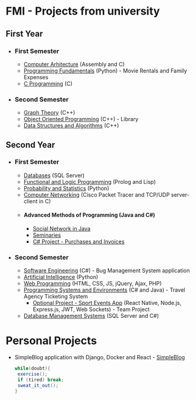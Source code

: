 # FMI - Projects from university

## First Year

* ### First Semester
  * [Computer Arhitecture](https://github.com/florinacho337/Programare/tree/main/FMI/ANUL%20I/SEM%201/ASC "Computer Arhitecture") (Assembly and C)
  * [Programming Fundamentals](https://github.com/florinacho337/Programare/tree/main/FMI/ANUL%20I/SEM%201/Fundamentele%20programarii "Programming Fundamentals") (Python) - Movie Rentals and Family Expenses
  * [C Programming](https://github.com/florinacho337/Programare/tree/main/FMI/ANUL%20I/SEM%201/ProgramareC "C Programming") (C)

* ### Second Semester
  * [Graph Theory](https://github.com/florinacho337/Programare/tree/main/FMI/ANUL%20I/SEM%202/Algoritmica%20Grafelor/Laborator "Graph Theory") (C++)
  * [Object Oriented Programming](https://github.com/florinacho337/Programare/tree/main/FMI/ANUL%20I/SEM%202/OOP/Lab%205 "Object Oriented Programming") (C++) - Library
  * [Data Structures and Algorithms](https://github.com/florinacho337/Programare/tree/main/FMI/ANUL%20I/SEM%202/SDA "Data Structures and Algorithms") (C++)
 
## Second Year
* ### First Semester
  * [Databases](https://github.com/florinacho337/Programare/tree/main/FMI/ANUL%20II/SEM%201/Baze%20de%20date "Databases") (SQL Server)
  * [Functional and Logic Programming](https://github.com/florinacho337/Programare/tree/main/FMI/ANUL%20II/SEM%201/PLF "Functional and Logic Programming") (Prolog and Lisp)
  * [Probability and Statistics](https://github.com/florinacho337/Programare/tree/main/FMI/ANUL%20II/SEM%201/Probabilitati%20si%20Statistica "Probability and Statistics") (Python)
  * [Computer Networking](https://github.com/florinacho337/Programare/tree/main/FMI/ANUL%20II/SEM%201/Retele "Computer Networking") (Cisco Packet Tracer and TCP/UDP server-client in C)
  * #### Advanced Methods of Programming (Java and C#)
    * [Social Network in Java](https://github.com/florinacho337/MAPproject "Social Network in Java")
    * [Seminaries](https://github.com/florinacho337/Programare/tree/main/FMI/ANUL%20II/SEM%201/MAP/Seminarii "Seminaries")
    * [C# Project - Purchases and Invoices](https://github.com/florinacho337/Programare/tree/main/FMI/ANUL%20II/SEM%201/MAP/Facturi "C# Project")

 * ### Second Semester
   * [Software Engineering](https://github.com/florinacho337/Programare/tree/main/FMI/ANUL%20II/SEM%202/ISS "Software Engineering") (C#) - Bug Management System application
   * [Artificial Intelligence](https://github.com/florinacho337/Programare/tree/main/FMI/ANUL%20II/SEM%202/AI "Artificial Intelligence") (Python)
   * [Web Programming](https://github.com/florinacho337/Programare/tree/main/FMI/ANUL%20II/SEM%202/Programare%20WEB "Web Programming") (HTML, CSS, JS, jQuery, Ajax, PHP)
   * [Programming Systems and Environments](https://github.com/florinacho337/Programare/tree/main/FMI/ANUL%20II/SEM%202/MPP "Programming Systems and Environments") (C# and Java) - Travel Agency Ticketing System
     * [Optional Project - Sport Events App](https://github.com/KipaLogix/SporTogether "SporTogether") (React Native, Node.js, Express.js, JWT, Web Sockets) - Team Project
   * [Database Management Systems](https://github.com/florinacho337/Programare/tree/main/FMI/ANUL%20II/SEM%202/SGBD "DBMS") (SQL Server and C#)
  
# Personal Projects

* SimpleBlog application with Django, Docker and React - [SimpleBlog](https://github.com/florinacho337/SimpleBlog/tree/main "SimpleBlog")
  
  ```c#
  while(doubt){
   exercise();
   if (tired) break;
   sweat_it_out();
  }
  ```
